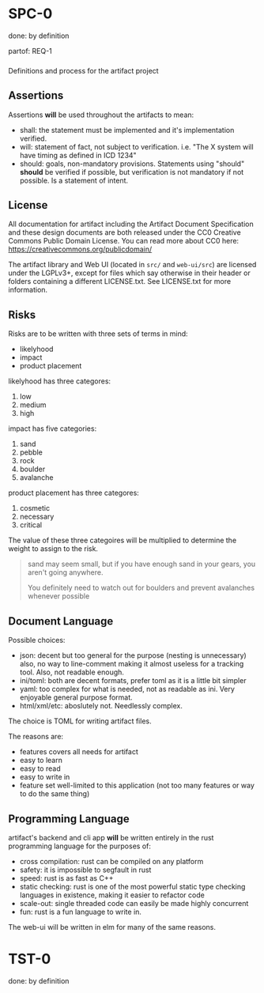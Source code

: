 # SPC-0
done: by definition

partof: REQ-1
###
Definitions and process for the artifact project

## Assertions
Assertions **will** be used throughout the artifacts to mean:
- shall: the statement must be implemented and it's
    implementation verified.
- will: statement of fact, not subject to verification.
    i.e. "The X system will have timing as defined in ICD 1234"
- should: goals, non-mandatory provisions. Statements using "should"
    **should** be verified if possible, but verification is not mandatory if
    not possible. Is a statement of intent.

## License
All documentation for artifact including the Artifact Document Specification
and these design documents are both released under the CC0 Creative Commons
Public Domain License. You can read more about CC0 here:
https://creativecommons.org/publicdomain/

The artifact library and Web UI (located in `src/` and `web-ui/src`) are
licensed under the LGPLv3+, except for files which say otherwise in their
header or folders containing a different LICENSE.txt. See LICENSE.txt for more
information.

## Risks
Risks are to be written with three sets of terms in mind:
- likelyhood
- impact
- product placement

likelyhood has three categores:
 1. low
 2. medium
 3. high

impact has five categories:
 1. sand
 2. pebble
 3. rock
 4. boulder
 5. avalanche

product placement has three categores:
 1. cosmetic
 3. necessary
 5. critical

The value of these three categoires will be multiplied to
determine the weight to assign to the risk.

> sand may seem small, but if you have enough sand in your
> gears, you aren't going anywhere.
>
> You definitely need to watch out for boulders and prevent
> avalanches whenever possible

## Document Language
Possible choices:
 - json: decent but too general for the purpose (nesting is unnecessary)
     also, no way to line-comment making it almost useless for a tracking
     tool. Also, not readable enough.
 - ini/toml: both are decent formats, prefer toml as it is a little bit
     simpler
 - yaml: too complex for what is needed, not as readable as ini. Very
     enjoyable general purpose format.
 - html/xml/etc: aboslutely not. Needlessly complex.


The choice is TOML for writing artifact files.

The reasons are:
 - features covers all needs for artifact
 - easy to learn
 - easy to read
 - easy to write in
 - feature set well-limited to this application (not too many
     features or way to do the same thing)

## Programming Language
artifact's backend and cli app **will** be written entirely in the rust 
programming language for the purposes of:
- cross compilation: rust can be compiled on any platform
- safety: it is impossible to segfault in rust
- speed: rust is as fast as C++
- static checking: rust is one of the most powerful static type checking
    languages in existence, making it easier to refactor code
- scale-out: single threaded code can easily be made highly concurrent
- fun: rust is a fun language to write in.

The web-ui will be written in elm for many of the same reasons.

# TST-0
done: by definition
###
